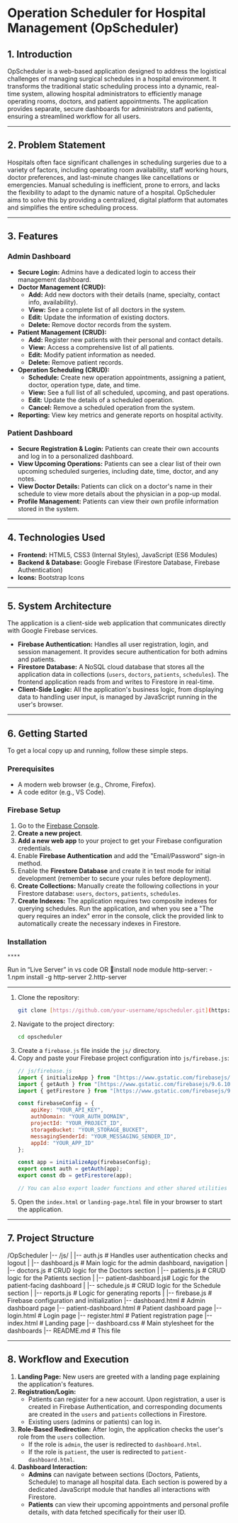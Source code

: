 # Operation Scheduler for Hospital Management (OpScheduler)

## 1. Introduction

OpScheduler is a web-based application designed to address the logistical challenges of managing surgical schedules in a hospital environment. It transforms the traditional static scheduling process into a dynamic, real-time system, allowing hospital administrators to efficiently manage operating rooms, doctors, and patient appointments. The application provides separate, secure dashboards for administrators and patients, ensuring a streamlined workflow for all users.

---

## 2. Problem Statement

Hospitals often face significant challenges in scheduling surgeries due to a variety of factors, including operating room availability, staff working hours, doctor preferences, and last-minute changes like cancellations or emergencies. Manual scheduling is inefficient, prone to errors, and lacks the flexibility to adapt to the dynamic nature of a hospital. OpScheduler aims to solve this by providing a centralized, digital platform that automates and simplifies the entire scheduling process.

---

## 3. Features

### Admin Dashboard
- **Secure Login:** Admins have a dedicated login to access their management dashboard.
- **Doctor Management (CRUD):**
    - **Add:** Add new doctors with their details (name, specialty, contact info, availability).
    - **View:** See a complete list of all doctors in the system.
    - **Edit:** Update the information of existing doctors.
    - **Delete:** Remove doctor records from the system.
- **Patient Management (CRUD):**
    - **Add:** Register new patients with their personal and contact details.
    - **View:** Access a comprehensive list of all patients.
    - **Edit:** Modify patient information as needed.
    - **Delete:** Remove patient records.
- **Operation Scheduling (CRUD):**
    - **Schedule:** Create new operation appointments, assigning a patient, doctor, operation type, date, and time.
    - **View:** See a full list of all scheduled, upcoming, and past operations.
    - **Edit:** Update the details of a scheduled operation.
    - **Cancel:** Remove a scheduled operation from the system.
- **Reporting:** View key metrics and generate reports on hospital activity.

### Patient Dashboard
- **Secure Registration & Login:** Patients can create their own accounts and log in to a personalized dashboard.
- **View Upcoming Operations:** Patients can see a clear list of their own upcoming scheduled surgeries, including date, time, doctor, and any notes.
- **View Doctor Details:** Patients can click on a doctor's name in their schedule to view more details about the physician in a pop-up modal.
- **Profile Management:** Patients can view their own profile information stored in the system.

---

## 4. Technologies Used

- **Frontend:** HTML5, CSS3 (Internal Styles), JavaScript (ES6 Modules)
- **Backend & Database:** Google Firebase (Firestore Database, Firebase Authentication)
- **Icons:** Bootstrap Icons

---

## 5. System Architecture

The application is a client-side web application that communicates directly with Google Firebase services.

- **Firebase Authentication:** Handles all user registration, login, and session management. It provides secure authentication for both admins and patients.
- **Firestore Database:** A NoSQL cloud database that stores all the application data in collections (`users`, `doctors`, `patients`, `schedules`). The frontend application reads from and writes to Firestore in real-time.
- **Client-Side Logic:** All the application's business logic, from displaying data to handling user input, is managed by JavaScript running in the user's browser.

---

## 6. Getting Started

To get a local copy up and running, follow these simple steps.

### Prerequisites
- A modern web browser (e.g., Chrome, Firefox).
- A code editor (e.g., VS Code).

### Firebase Setup
1.  Go to the [Firebase Console](https://console.firebase.google.com/).
2.  **Create a new project**.
3.  **Add a new web app** to your project to get your Firebase configuration credentials.
4.  Enable **Firebase Authentication** and add the "Email/Password" sign-in method.
5.  Enable the **Firestore Database** and create it in test mode for initial development (remember to secure your rules before deployment).
6.  **Create Collections:** Manually create the following collections in your Firestore database: `users`, `doctors`, `patients`, `schedules`.
7.  **Create Indexes:** The application requires two composite indexes for querying schedules. Run the application, and when you see a "The query requires an index" error in the console, click the provided link to automatically create the necessary indexes in Firestore.

### Installation
    **** 
Run in “Live Server” in vs code 
 		    OR
install node module http-server: - 
1.npm install -g http-server
2.http-server
****
1.  Clone the repository:
    ```sh
    git clone [https://github.com/your-username/opscheduler.git](https://github.com/your-username/opscheduler.git)
    ```
2.  Navigate to the project directory:
    ```sh
    cd opscheduler
    ```
3.  Create a `firebase.js` file inside the `js/` directory.
4.  Copy and paste your Firebase project configuration into `js/firebase.js`:
    ```javascript
    // js/firebase.js
    import { initializeApp } from "[https://www.gstatic.com/firebasejs/9.6.10/firebase-app.js](https://www.gstatic.com/firebasejs/9.6.10/firebase-app.js)";
    import { getAuth } from "[https://www.gstatic.com/firebasejs/9.6.10/firebase-auth.js](https://www.gstatic.com/firebasejs/9.6.10/firebase-auth.js)";
    import { getFirestore } from "[https://www.gstatic.com/firebasejs/9.6.10/firebase-firestore.js](https://www.gstatic.com/firebasejs/9.6.10/firebase-firestore.js)";

    const firebaseConfig = {
        apiKey: "YOUR_API_KEY",
        authDomain: "YOUR_AUTH_DOMAIN",
        projectId: "YOUR_PROJECT_ID",
        storageBucket: "YOUR_STORAGE_BUCKET",
        messagingSenderId: "YOUR_MESSAGING_SENDER_ID",
        appId: "YOUR_APP_ID"
    };

    const app = initializeApp(firebaseConfig);
    export const auth = getAuth(app);
    export const db = getFirestore(app);

    // You can also export loader functions and other shared utilities from here.
    ```
5.  Open the `index.html` or `landing-page.html` file in your browser to start the application.

---

## 7. Project Structure


/OpScheduler
|-- /js/
|   |-- auth.js             # Handles user authentication checks and logout
|   |-- dashboard.js        # Main logic for the admin dashboard, navigation
|   |-- doctors.js          # CRUD logic for the Doctors section
|   |-- patients.js         # CRUD logic for the Patients section
|   |-- patient-dashboard.js# Logic for the patient-facing dashboard
|   |-- schedule.js         # CRUD logic for the Schedule section
|   |-- reports.js          # Logic for generating reports
|   |-- firebase.js         # Firebase configuration and initialization
|-- dashboard.html          # Admin dashboard page
|-- patient-dashboard.html  # Patient dashboard page
|-- login.html              # Login page
|-- register.html           # Patient registration page
|-- index.html              # Landing page
|-- dashboard.css           # Main stylesheet for the dashboards
|-- README.md               # This file


---

## 8. Workflow and Execution

1.  **Landing Page:** New users are greeted with a landing page explaining the application's features.
2.  **Registration/Login:**
    - Patients can register for a new account. Upon registration, a user is created in Firebase Authentication, and corresponding documents are created in the `users` and `patients` collections in Firestore.
    - Existing users (admins or patients) can log in.
3.  **Role-Based Redirection:** After login, the application checks the user's role from the `users` collection.
    - If the role is `admin`, the user is redirected to `dashboard.html`.
    - If the role is `patient`, the user is redirected to `patient-dashboard.html`.
4.  **Dashboard Interaction:**
    - **Admins** can navigate between sections (Doctors, Patients, Schedule) to manage all hospital data. Each section is powered by a dedicated JavaScript module that handles all interactions with Firestore.
    - **Patients** can view their upcoming appointments and personal profile details, with data fetched specifically for their user ID.
